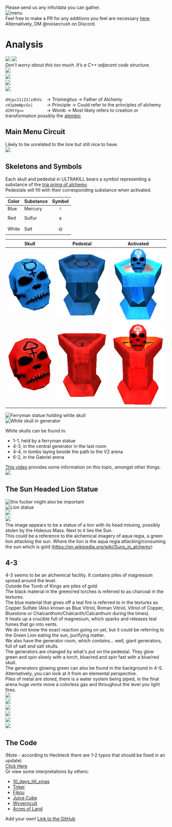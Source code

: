 Please send us any info/data you can gather.<br>
<img src="images/image15.png" alt="menu" style="max-width: 100%; height: auto;"><br>
Feel free to make a PR for any additions you feel are necessary [here](https://github.com/ULTRAKILL-Alchemy/ULTRAKILL-Alchemy.github.io/pulls).<br>
Alternatively, DM @noisecrush on Discord.<br>

# Analysis
![](images/image16.png)
![](images/image8.png)<br>
*Don’t worry about this too much. It’s a C++ adjacent code structure.*<br>
![](images/image17.png)<br>
![](images/image7.png)<br>
![](images/image10.png)<br>
![](images/image14.png)<br>

`dHjpc21|Z2|zdhVz  `→ Trismegitus → Father of Alchemy<br>
`cHJpbmNpcGx|      `→ Principle  → Could refer to the principles of alchemy<br>
`d29tYg==          `→ Womb → Most likely refers to creation or transformation possibly the [alembic](https://en.wikipedia.org/wiki/Alembic)<br>

## Main Menu Circuit
Likely to be unrelated to the lore but still nice to have.<br>
![](images/image19.png)<br>

## Skeletons and Symbols
Each skull and pedestal in ULTRAKILL bears a symbol representing a substance of the [tria prima of alchemy](https://en.wikipedia.org/wiki/Alchemical_symbol#Three_primes).<br>
Pedestals will fill with their corresponding substance when activated.<br>

| Color | Substance | Symbol |
|-------|-----------|:------:|
| Blue  | Mercury   | ☿      |
| Red   | Sulfur    | 🜍      |
| White | Salt      | 🜔      |

| Skull                            | Pedestal                               | Activated                                              |
|----------------------------------|----------------------------------------|--------------------------------------------------------|
| ![Blue skull](images/BlueSkull.webp) | ![Blue pedestal](images/BluePedestal.webp) | ![Blue pedestal with skull](images/BluePedestalSkull.webp) |
| ![Red skull](images/RedSkull.webp)   | ![Red pedestal](images/RedPedestal.webp)   | ![Red pedestal with skull](images/RedPedestalSkull.webp)   |

![Ferryman statue holding white skull](images/image12.png)<br>
![White skull in generator](images/image1.png)<br>

White skulls can be found in:
- 1-1, held by a ferryman statue
- 4-3, in the central generator in the last room
- 4-4, in tombs laying beside the path to the V2 arena
- 6-2, in the Gabriel arena

[This video](https://youtu.be/Z_uDuBMCPPw?t=385) provides some information on this topic, amongst other things.<br>
![](images/image18.png)<br>

## The Sun Headed Lion Statue
![this fucker might also be important](images/image11.png)<br>
<img src="images/image13.png" alt="Lion statue" style="max-width: 100%; height: auto;"><br>
![](images/image5.png)<br>
![](images/image20.png)<br>
The image appears to be a statue of a lion with its head missing, possibly stolen by the Hideous Mass. Next to it lies the Sun.<br>
This could be a reference to the alchemical imagery of aqua regia, a green lion attacking the sun. Where the lion is the aqua regia attacking/consuming the sun which is gold (https://en.wikipedia.org/wiki/Suns_in_alchemy)<br>

## 4-3
4-3 seems to be an alchemical facility. It contains piles of magnesium spread around the level.<br>
Outside the Tomb of Kings are piles of gold.<br>
The black material in the green/red torches is referred to as charcoal in the textures.<br>
The blue material that gives off a teal fire is referred to in the textures as Copper Sulfate (Also known as Blue Vitriol, Roman Vitriol, Vitriol of Copper, Bluestone or Chalcanthum/Chalcanth/Calcanthum during the times).<br>
It heats up a crucible full of magnesium, which sparks and releases teal fumes that go into vents.<br>
We do not know the exact reaction going on yet, but it could be referring to the Green Lion eating the sun, purifying matter.<br>
We also have the generator room, which contains... well, giant generators, full of salt and salt skulls.<br>
The generators are changed by what's put on the pedestal. They glow green and spin slowly with a torch, blue/red and spin fast with a blue/red skull.<br>
The generators glowing green can also be found in the background in 4-S.<br>
Alternatively, you can look at it from an elemental perspective. <br>
Piles of metal are stored, there is a water system being piped, in the final arena huge vents move a colorless gas and throughout the level you light fires.<br>
![](images/image21.png)<br>
![](images/image22.png)<br>
![](images/image23.png)<br>
![](images/image24.png)<br>
![](images/image25.png)<br>
![](images/image26.png)<br>

## The Code
(Note - according to Heckteck there are 1-2 typos that should be fixed in an update)<br>
[Click Here](The_Code.md)<br>
Or view some interpretations by others:<br>
- [10_days_till_xmas](interpretations/10_days_till_xmas.md)<br>
- [Tnker](interpretations/tnker.md)<br>
- [Fikou](interpretations/fikou.md)<br>
- [Juice Cube](interpretations/juice_cube.md)<br>
- [Wyverncult](interpretations/wyverncult.md)<br>
- [Acres of Land](interpretations/acres_of_land.md)<br>

Add your own! [Link to the GitHub](https://github.com/ULTRAKILL-Alchemy/ULTRAKILL-Alchemy.github.io)
